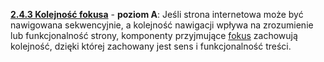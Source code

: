 [**2.4.3 Kolejność fokusa**](https://wcag.lepszyweb.pl/#focus-order) - **poziom A**: Jeśli strona internetowa może być nawigowana sekwencyjnie, a kolejność nawigacji wpływa na zrozumienie lub funkcjonalność strony, komponenty przyjmujące <a href="#" data-toggle="tooltip" data-original-title="{{site.data.glossary.fokus_klawiatury | strip_html | replace: '*', ''}}">fokus</a> zachowują kolejność, dzięki której zachowany jest sens i funkcjonalność treści.
